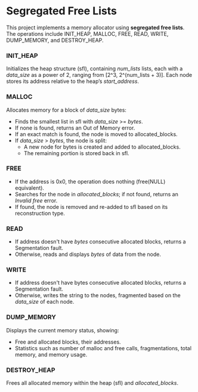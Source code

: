 # Segregated Free Lists

This project implements a memory allocator using **segregated free lists**. The operations include INIT_HEAP, MALLOC, FREE, READ, WRITE, DUMP_MEMORY, and DESTROY_HEAP.

### INIT_HEAP
Initializes the heap structure (sfl), containing *num_lists* lists, each with a *data_size* as a power of 2, ranging from [2^3, 2^(num_lists + 3)]. Each node stores its address relative to the heap’s *start_address*.

### MALLOC
Allocates memory for a block of *data_size* bytes:

* Finds the smallest list in sfl with *data_size* >= *bytes*.
* If none is found, returns an Out of Memory error.
* If an exact match is found, the node is moved to allocated_blocks.
* If *data_size* > *bytes*, the node is split:
	* A new node for bytes is created and added to allocated_blocks.
	* The remaining portion is stored back in sfl.

### FREE
* If the address is 0x0, the operation does nothing (free(NULL) equivalent).
* Searches for the node in *allocated_blocks*; if not found, returns an *Invalid free* error.
* If found, the node is removed and re-added to sfl based on its reconstruction type.

### READ
* If address doesn't have *bytes* consecutive allocated blocks, returns a Segmentation fault.
* Otherwise, reads and displays *bytes* of data from the node.

### WRITE
* If address doesn't have bytes consecutive allocated blocks, returns a Segmentation fault.
* Otherwise, writes the string to the nodes, fragmented based on the *data_size* of each node.

### DUMP_MEMORY
Displays the current memory status, showing:

* Free and allocated blocks, their addresses.
* Statistics such as number of malloc and free calls, fragmentations, total memory, and memory usage.

### DESTROY_HEAP
Frees all allocated memory within the heap (sfl) and *allocated_blocks*.

